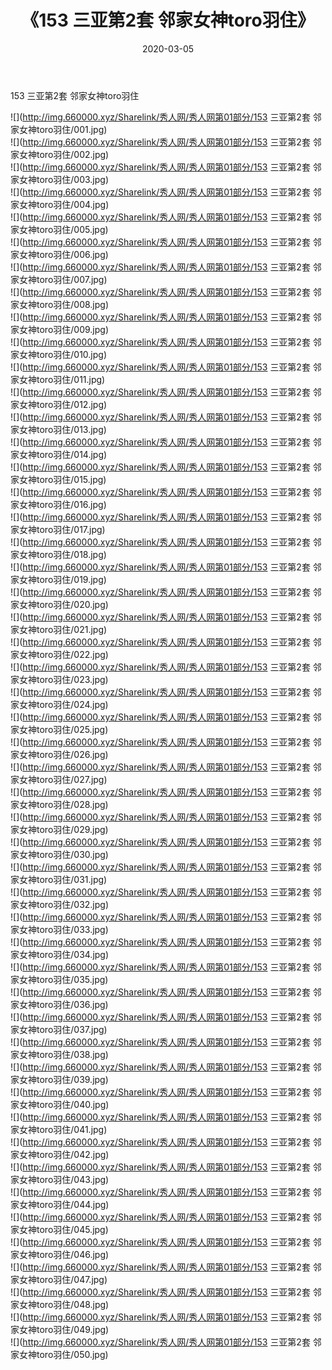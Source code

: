 ﻿---
layout: post
title:  《153 三亚第2套 邻家女神toro羽住》
date:   2020-03-05
img: http://img.660000.xyz/Sharelink/秀人网/秀人网第01部分/153 三亚第2套 邻家女神toro羽住/000.jpg
categories: [美女, 清纯, 唯美]
---

153 三亚第2套 邻家女神toro羽住

  ![](http://img.660000.xyz/Sharelink/秀人网/秀人网第01部分/153 三亚第2套 邻家女神toro羽住/001.jpg) <br> ![](http://img.660000.xyz/Sharelink/秀人网/秀人网第01部分/153 三亚第2套 邻家女神toro羽住/002.jpg) <br> ![](http://img.660000.xyz/Sharelink/秀人网/秀人网第01部分/153 三亚第2套 邻家女神toro羽住/003.jpg) <br> ![](http://img.660000.xyz/Sharelink/秀人网/秀人网第01部分/153 三亚第2套 邻家女神toro羽住/004.jpg) <br> ![](http://img.660000.xyz/Sharelink/秀人网/秀人网第01部分/153 三亚第2套 邻家女神toro羽住/005.jpg) <br> ![](http://img.660000.xyz/Sharelink/秀人网/秀人网第01部分/153 三亚第2套 邻家女神toro羽住/006.jpg) <br> ![](http://img.660000.xyz/Sharelink/秀人网/秀人网第01部分/153 三亚第2套 邻家女神toro羽住/007.jpg) <br> ![](http://img.660000.xyz/Sharelink/秀人网/秀人网第01部分/153 三亚第2套 邻家女神toro羽住/008.jpg) <br> ![](http://img.660000.xyz/Sharelink/秀人网/秀人网第01部分/153 三亚第2套 邻家女神toro羽住/009.jpg) <br> ![](http://img.660000.xyz/Sharelink/秀人网/秀人网第01部分/153 三亚第2套 邻家女神toro羽住/010.jpg) <br> ![](http://img.660000.xyz/Sharelink/秀人网/秀人网第01部分/153 三亚第2套 邻家女神toro羽住/011.jpg) <br> ![](http://img.660000.xyz/Sharelink/秀人网/秀人网第01部分/153 三亚第2套 邻家女神toro羽住/012.jpg) <br> ![](http://img.660000.xyz/Sharelink/秀人网/秀人网第01部分/153 三亚第2套 邻家女神toro羽住/013.jpg) <br> ![](http://img.660000.xyz/Sharelink/秀人网/秀人网第01部分/153 三亚第2套 邻家女神toro羽住/014.jpg) <br> ![](http://img.660000.xyz/Sharelink/秀人网/秀人网第01部分/153 三亚第2套 邻家女神toro羽住/015.jpg) <br> ![](http://img.660000.xyz/Sharelink/秀人网/秀人网第01部分/153 三亚第2套 邻家女神toro羽住/016.jpg) <br> ![](http://img.660000.xyz/Sharelink/秀人网/秀人网第01部分/153 三亚第2套 邻家女神toro羽住/017.jpg) <br> ![](http://img.660000.xyz/Sharelink/秀人网/秀人网第01部分/153 三亚第2套 邻家女神toro羽住/018.jpg) <br> ![](http://img.660000.xyz/Sharelink/秀人网/秀人网第01部分/153 三亚第2套 邻家女神toro羽住/019.jpg) <br> ![](http://img.660000.xyz/Sharelink/秀人网/秀人网第01部分/153 三亚第2套 邻家女神toro羽住/020.jpg) <br> ![](http://img.660000.xyz/Sharelink/秀人网/秀人网第01部分/153 三亚第2套 邻家女神toro羽住/021.jpg) <br> ![](http://img.660000.xyz/Sharelink/秀人网/秀人网第01部分/153 三亚第2套 邻家女神toro羽住/022.jpg) <br> ![](http://img.660000.xyz/Sharelink/秀人网/秀人网第01部分/153 三亚第2套 邻家女神toro羽住/023.jpg) <br> ![](http://img.660000.xyz/Sharelink/秀人网/秀人网第01部分/153 三亚第2套 邻家女神toro羽住/024.jpg) <br> ![](http://img.660000.xyz/Sharelink/秀人网/秀人网第01部分/153 三亚第2套 邻家女神toro羽住/025.jpg) <br> ![](http://img.660000.xyz/Sharelink/秀人网/秀人网第01部分/153 三亚第2套 邻家女神toro羽住/026.jpg) <br> ![](http://img.660000.xyz/Sharelink/秀人网/秀人网第01部分/153 三亚第2套 邻家女神toro羽住/027.jpg) <br> ![](http://img.660000.xyz/Sharelink/秀人网/秀人网第01部分/153 三亚第2套 邻家女神toro羽住/028.jpg) <br> ![](http://img.660000.xyz/Sharelink/秀人网/秀人网第01部分/153 三亚第2套 邻家女神toro羽住/029.jpg) <br> ![](http://img.660000.xyz/Sharelink/秀人网/秀人网第01部分/153 三亚第2套 邻家女神toro羽住/030.jpg) <br> ![](http://img.660000.xyz/Sharelink/秀人网/秀人网第01部分/153 三亚第2套 邻家女神toro羽住/031.jpg) <br> ![](http://img.660000.xyz/Sharelink/秀人网/秀人网第01部分/153 三亚第2套 邻家女神toro羽住/032.jpg) <br> ![](http://img.660000.xyz/Sharelink/秀人网/秀人网第01部分/153 三亚第2套 邻家女神toro羽住/033.jpg) <br> ![](http://img.660000.xyz/Sharelink/秀人网/秀人网第01部分/153 三亚第2套 邻家女神toro羽住/034.jpg) <br> ![](http://img.660000.xyz/Sharelink/秀人网/秀人网第01部分/153 三亚第2套 邻家女神toro羽住/035.jpg) <br> ![](http://img.660000.xyz/Sharelink/秀人网/秀人网第01部分/153 三亚第2套 邻家女神toro羽住/036.jpg) <br> ![](http://img.660000.xyz/Sharelink/秀人网/秀人网第01部分/153 三亚第2套 邻家女神toro羽住/037.jpg) <br> ![](http://img.660000.xyz/Sharelink/秀人网/秀人网第01部分/153 三亚第2套 邻家女神toro羽住/038.jpg) <br> ![](http://img.660000.xyz/Sharelink/秀人网/秀人网第01部分/153 三亚第2套 邻家女神toro羽住/039.jpg) <br> ![](http://img.660000.xyz/Sharelink/秀人网/秀人网第01部分/153 三亚第2套 邻家女神toro羽住/040.jpg) <br> ![](http://img.660000.xyz/Sharelink/秀人网/秀人网第01部分/153 三亚第2套 邻家女神toro羽住/041.jpg) <br> ![](http://img.660000.xyz/Sharelink/秀人网/秀人网第01部分/153 三亚第2套 邻家女神toro羽住/042.jpg) <br> ![](http://img.660000.xyz/Sharelink/秀人网/秀人网第01部分/153 三亚第2套 邻家女神toro羽住/043.jpg) <br> ![](http://img.660000.xyz/Sharelink/秀人网/秀人网第01部分/153 三亚第2套 邻家女神toro羽住/044.jpg) <br> ![](http://img.660000.xyz/Sharelink/秀人网/秀人网第01部分/153 三亚第2套 邻家女神toro羽住/045.jpg) <br> ![](http://img.660000.xyz/Sharelink/秀人网/秀人网第01部分/153 三亚第2套 邻家女神toro羽住/046.jpg) <br> ![](http://img.660000.xyz/Sharelink/秀人网/秀人网第01部分/153 三亚第2套 邻家女神toro羽住/047.jpg) <br> ![](http://img.660000.xyz/Sharelink/秀人网/秀人网第01部分/153 三亚第2套 邻家女神toro羽住/048.jpg) <br> ![](http://img.660000.xyz/Sharelink/秀人网/秀人网第01部分/153 三亚第2套 邻家女神toro羽住/049.jpg) <br> ![](http://img.660000.xyz/Sharelink/秀人网/秀人网第01部分/153 三亚第2套 邻家女神toro羽住/050.jpg) <br>